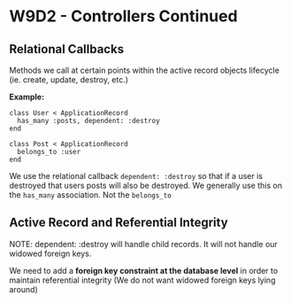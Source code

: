 # W9D2 - Controllers Continued

## Relational Callbacks 

Methods we call at certain points within the active record objects lifecycle (ie. create, update, destroy, etc.)

**Example:**
```
class User < ApplicationRecord
  has_many :posts, dependent: :destroy
end

class Post < ApplicationRecord
  belongs_to :user
end
```
We use the relational callback `dependent: :destroy` so that if a user is destroyed
that users posts will also be destroyed. We generally use this on the `has_many` association. Not the `belongs_to`

## Active Record and Referential Integrity

NOTE: dependent: :destroy will handle child records. It will not handle our widowed foreign keys.

We need to add a **foreign key constraint at the database level** in order to maintain referential integrity (We do not want widowed foreign keys lying around)

